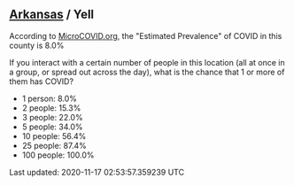 
## [Arkansas](/united-states/arkansas) / Yell

According to [MicroCOVID.org](http://microcovid.org),
the "Estimated Prevalence" of COVID in this county is 8.0%

If you interact with a certain number of people in this location
(all at once in a group, or spread out across the day), what is the chance that
1 or more of them has COVID?

- 1 person: 8.0%
- 2 people: 15.3%
- 3 people: 22.0%
- 5 people: 34.0%
- 10 people: 56.4%
- 25 people: 87.4%
- 100 people: 100.0%

Last updated: 2020-11-17 02:53:57.359239 UTC
